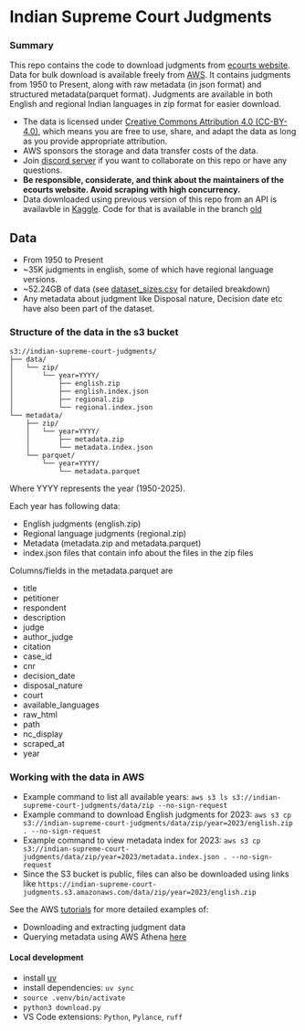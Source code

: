 # Indian Supreme Court Judgments

### Summary
This repo contains the code to download judgments from [ecourts website](https://scr.sci.gov.in). Data for bulk download is available freely from [AWS](#https://registry.opendata.aws/indian-supreme-court-judgments/). 
It contains judgments from 1950 to Present, along with raw metadata (in json format) and structured metadata(parquet format). Judgments are available in both English and regional Indian languages in zip format for easier download.


* The data is licensed under [Creative Commons Attribution 4.0 (CC-BY-4.0)](https://creativecommons.org/licenses/by/4.0/), which means you are free to use, share, and adapt the data as long as you provide appropriate attribution.
* AWS sponsors the storage and data transfer costs of the data.
* Join [discord server](https://discord.gg/mQhghxCRJU) if you want to collaborate on this repo or have any questions.
* **Be responsible, considerate, and think about the maintainers of the ecourts website. Avoid scraping with high concurrency.**
* Data downloaded using previous version of this repo from an API is availavble in [Kaggle](https://www.kaggle.com/datasets/vangap/indian-supreme-court-judgments/data). Code for that is available in the branch [old](https://github.com/vanga/indian-supreme-court-judgments/tree/old)

## Data
* From 1950 to Present
* ~35K judgments in english, some of which have regional language versions.
* ~52.24GB of data (see [dataset_sizes.csv](./dataset_sizes.csv) for detailed breakdown)
* Any metadata about judgment like Disposal nature, Decision date etc have also been part of the dataset.

### Structure of the data in the s3 bucket
```
s3://indian-supreme-court-judgments/
├── data/
│   └── zip/
│       └── year=YYYY/
│           ├── english.zip
│           ├── english.index.json
│           ├── regional.zip
│           └── regional.index.json
└── metadata/
    ├── zip/
    │   └── year=YYYY/
    │       ├── metadata.zip
    │       └── metadata.index.json
    └── parquet/
        └── year=YYYY/
            └── metadata.parquet
```

Where YYYY represents the year (1950-2025).

Each year has following data:
* English judgments (english.zip)
* Regional language judgments (regional.zip)
* Metadata (metadata.zip and metadata.parquet)
* index.json files that contain info about the files in the zip files

Columns/fields in the metadata.parquet are
* title
* petitioner
* respondent
* description
* judge
* author_judge
* citation
* case_id
* cnr
* decision_date
* disposal_nature
* court
* available_languages
* raw_html
* path
* nc_display
* scraped_at
* year

### Working with the data in AWS
* Example command to list all available years: `aws s3 ls s3://indian-supreme-court-judgments/data/zip --no-sign-request`
* Example command to download English judgments for 2023: `aws s3 cp s3://indian-supreme-court-judgments/data/zip/year=2023/english.zip . --no-sign-request`
* Example command to view metadata index for 2023: `aws s3 cp s3://indian-supreme-court-judgments/data/zip/year=2023/metadata.index.json . --no-sign-request`
* Since the S3 bucket is public, files can also be downloaded using links like `https://indian-supreme-court-judgments.s3.amazonaws.com/data/zip/year=2023/english.zip`


See the AWS [tutorials](../tutorials/README.md) for more detailed examples of:
* Downloading and extracting judgment data
* Querying metadata using AWS Athena [here](../tutorials/ATHENA.md)

#### Local development

- install [uv](https://docs.astral.sh/uv/getting-started/installation/)
- install dependencies: `uv sync`
- `source .venv/bin/activate`
- `python3 download.py`
- VS Code extensions: `Python`, `Pylance`, `ruff`
